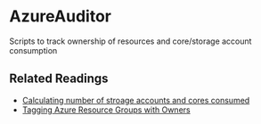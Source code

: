 # AzureAuditor
Scripts to track ownership of resources and core/storage account consumption

## Related Readings

* [Calculating number of stroage accounts and cores consumed](http://jasonpoon.ca/2017/07/07/number-of-storage-accounts-and-cores-consumed/)
* [Tagging Azure Resource Groups with Owners](http://jasonpoon.ca/2017/07/07/tagging-azure-resource-group-with-owners/)
